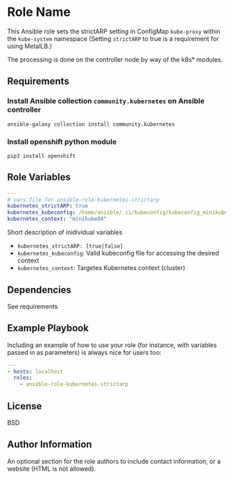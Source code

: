Role Name
=========

This Ansible role sets the strictARP setting in ConfigMap `kube-proxy` within the `kube-system` namespace (Setting `strictARP` to true is a requirement for using MetalLB.)

The processing is done on the controller node by way of the k8s* modules.

Requirements
------------

### Install Ansible collection `community.kubernetes` on Ansible controller

```console
ansible-galaxy collection install community.kubernetes
```

### Install openshift python module

```console
pip3 install openshift
```

Role Variables
--------------

```yaml
---
# vars file for ansible-role-kubernetes-strictarp
kubernetes_strictARP: true
kubernetes_kubeconfig: /home/ansible/.ci/kubeconfig/kubeconfig_minikube04/config
kubernetes_context: "minikube04"
```


Short description of inidividual variables
- `kubernetes_strictARP: [true|false]`
- `kubernetes_kubeconfig`: Valid kubeconfig file for accessing the desired context
- `kubernetes_context`: Targetes Kubernetes context (cluster)

Dependencies
------------

See requirements

Example Playbook
----------------

Including an example of how to use your role (for instance, with variables passed in as parameters) is always nice for users too:

```yaml
---
- hosts: localhost
  roles:
    - ansible-role-kubernetes-strictarp
```

License
-------

BSD

Author Information
------------------

An optional section for the role authors to include contact information, or a website (HTML is not allowed).

